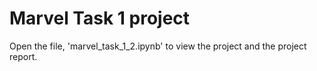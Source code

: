 # Marvel Task 1 project

Open the file, 'marvel_task_1_2.ipynb' to view the project and the project report.

